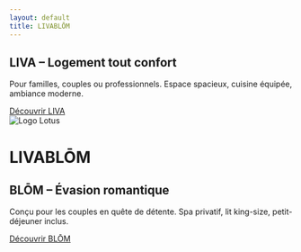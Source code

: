 ```yaml
---
layout: default
title: LIVABLŌM
---
```


<div class="full-screen-container">
  <!-- Partie LIVA -->
  <div class="half left">
    <h2>LIVA – Logement tout confort</h2>
    <p>Pour familles, couples ou professionnels. Espace spacieux, cuisine équipée, ambiance moderne.</p>
    <a href="{{ site.baseurl }}/liva" class="btn-liva">Découvrir LIVA</a>
  </div>

  <!-- Centre logo + nom -->
  <div class="center-logo">
    <img src="{{ site.baseurl }}/assets/images/lotus.jpg" alt="Logo Lotus" />
    <h1 class="title">LIVABLŌM</h1>
  </div>

  <!-- Partie BLŌM -->
  <div class="half right">
    <h2>BLŌM – Évasion romantique</h2>
    <p>Conçu pour les couples en quête de détente. Spa privatif, lit king-size, petit-déjeuner inclus.</p>
    <a href="{{ site.baseurl }}/blom" class="btn-blom">Découvrir BLŌM</a>
  </div>
</div>
